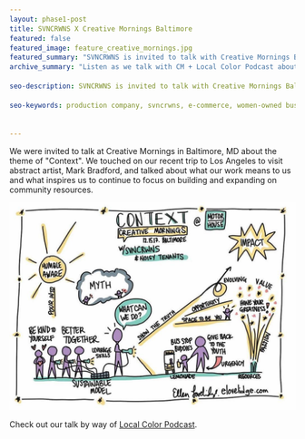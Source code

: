 ```yaml
---
layout: phase1-post
title: SVNCRWNS X Creative Mornings Baltimore
featured: false
featured_image: feature_creative_mornings.jpg
featured_summary: "SVNCRWNS is invited to talk with Creative Mornings Baltimore on the theme of 'Context', their work in the community and what they are planning with the Baltimore Museum of Art x Mark Bradford partnership"
archive_summary: "Listen as we talk with CM + Local Color Podcast about context"

seo-description: SVNCRWNS is invited to talk with Creative Mornings Baltimore on the theme of 'Context', their work in the community and what they are planning with the Baltimore Museum of Art x Mark Bradford partnership

seo-keywords: production company, svncrwns, e-commerce, women-owned businesses, creative team, consulting, business operations, launch my brand, manage my brand, photography, videography, special projects


---
```

We were invited to talk at Creative Mornings in Baltimore, MD about the theme of "Context".  We touched on our recent trip to Los Angeles to visit abstract artist, Mark Bradford, and talked about what our work means to us and what inspires us to continue to focus on building and expanding on community resources.

![SVNCRWNS X Creative Mornings "Context" Keynote](/dist/images/post_creative_mornings.jpg)

Check out our talk by way of [Local Color Podcast](http://www.localcolorpodcast.com/2018/01/26/episode-51-creative-mornings-panel/).
